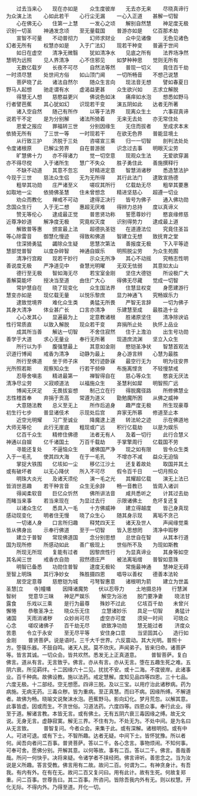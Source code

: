 <!-- { "loadSidebar": true } -->
　　过去当来心　　现在亦如是
　　众生度彼岸　　无去亦无来
　　尽晓真谛行　　为众演上法
　　心如此若干　　心行尘无漏
　　一心入正道　　甚解一切智
　　心在佛无心　　住第一上慧
　　一发心之顷　　解别自然慧
　　神足度无极　　识别一切圣
　　神通发念顷　　至无量载国
　　普游亦如是　　亿百那术劫
　　宣智不可量　　不动普彻力
　　幻师求财业　　众中见诸像
　　无色见诸色　　幻者无所有
　　权慧亦如是　　入于广法幻
　　现若干种变　　普遍于世间
　　如日在虚空　　清净无微翳
　　犹如清净水　　见底之所有
　　法界场净然　　慧明为远照
　　见人界清净　　心不住邪见
　　如梦种种思　　觉则无所有
　　无数亿载岁　　长夜不可尽
　　自然法等然　　普现一切义
　　竟住百千劫　　一时须尽慧
　　处世间方俗　　如山顶门阃
　　一切所畅音　　不想己说慧
　　菩萨晓了此　　诸法自然尔
　　随众生言向　　现法音无想
　　譬如春夏日　　野马人起想
　　驰走谓有水　　虚渴益更甚
　　众生欲兴如　　志求立解脱
　　得慧无人想　　慈愍益更兴
　　佛说色如沫　　痛痒如水泡
　　想悉如野马　　行者譬芭蕉
　　其心犹如幻　　识现若干变
　　演五阴如此　　达者无所著
　　诸入空自然　　随己有所作
　　以等于法界　　现离众生土
　　六事寂真谛　　说若干不定
　　是为分别解　　诸法所猗着
　　无来无去处　　亦无常住处
　　恩爱之报应　　罪福转三世
　　分别因缘生　　无住而拔者
　　至成求本末　　依猗无所有
　　了三世一等　　一时现若干
　　在欲无色界　　普能显境土
　　从行致三护　　济脱于三处
　　咨嗟宣三乘　　归一一切智
　　剖判法处处　　令度诸根原
　　已解尘劳界　　自在普游居
　　识念过去事　　明眼灭尘劳
　　旷慧佛十力　　亦不得诸力
　　觉一切空意　　现观众生法
　　无爱欲穿漏　　亦不得尽傥
　　入于诸所生　　慧广不失众
　　胜子勇住此　　善施撰释行
　　不缺不动道　　其意不忽忘
　　好精进定意　　智慧消诸秽
　　悉造慧法护　　今现于三世
　　慈法众生侣　　无为无所得
　　其行此法门　　逮致宣扬德
　　粗举其功勋　　庄严诸至义
　　嗟叹其所行　　亿载劫无尽
　　粗举其要惠　　如取地一尘
　　依猗佛圣慧　　住未曾想念
　　精进坚慈心　　超遵一切业
　　劝众而教化　　禅戒不可动
　　逮得正决行　　皆号为佛子
　　通入佛功勋　　念国众生行
　　入于无二想　　惠超无厌难
　　得辨力总持　　度以真谛义
　　赞无等伦心　　逮成最正觉
　　普思贤功称　　誓愿尊妙行
　　愍哀缘修慈　　近尊净妙道
　　解净度无极　　究竟权灭度
　　识别得势力　　逮成最上道
　　解致普等惠　　颁宣最上法
　　超德执圣铠　　在道遵法位
　　究竟住圣旨　　等心除雷音
　　御慧化慢迹　　得致和佛道
　　智建立无想　　致抚育之堂
　　住深猗勇猛　　蠲除众生疑
　　思慧次第法　　善报度无极
　　下入平等迹　　慧部觉普智
　　以度杂碎智　　神通自娱乐
　　明照脱尘劳　　为众生苑囿
　　清净行宫殿　　现若干妙行
　　示众无所净　　其心不动摇
　　究畅志性明　　善说度无极
　　严净道见中　　奋慧光明曜
　　无双无怯弱　　其意如太山
　　德行至无极　　智如海无尽
　　若宝室金刚　　坚住大德铠
　　所设极广大　　善解莫能坏
　　授决当至道　　由住广大心
　　得佛无尽藏　　觉成一切智
　　常护慧自在　　晓了现变化
　　众生国法界　　住慧显权变
　　身愿建游行　　慧变亦如是
　　现亿载无量　　以悦乐黎庶
　　显力神通飞　　究畅娱乐力
　　逮致觉境界　　难化众生类
　　勇猛无所畏　　严智无言辞
　　一切为佛子　　其身大清净
　　体业甚广长　　口言亦清净
　　乐建慧至成　　最胜造十业
　　心心发其心　　显遍最为上
　　定意教诸根　　胜诸原坚住
　　清净除谀谄　　性行常质直
　　以致入解脱　　现众若干变
　　弃捐所止处　　执怀上品业
　　成其所当善　　解达一切智
　　不舍住寂然　　住于上澹泊
　　出生号功勋　　善学于大道
　　求心无量业　　奉行无所著
　　现道庶流渊　　坚立入众生
　　所行以为手　　腹强慧最上
　　其意如金刚　　愍铠圣净状
　　智慧首观法　　识道行博闻
　　戒香为清净　　动静为最上
　　身心游言辨　　心慧为最胜
　　所行至佛道　　坐于师子床
　　梵行迹卧寐　　最空行无为
　　明为往安界　　光所照若斯
　　观察知众生　　行若干频伸
　　布施离悭贪　　不轻慢禁戒
　　忍辱舍嗔恚　　精进最第一
　　禅智得自在　　慈心等众生
　　愍哀无厌法　　清净尽尘劳
　　义寂顺道法　　以福施众生
　　圣慧利如犀　　明智照广远
　　博闻无厌足　　无畏拔妄想
　　制己立在行　　得脱魔径路
　　所修佛慧业　　志性稽首奉
　　弃捐于贡高　　常遵为道义
　　勖勉魔所困　　从佛之威神
　　大意随法教　　总义至无上
　　所作后追身　　趣严度无极
　　所生现豪尊　　初生行七步
　　普显诸伎术　　示现处后宫
　　弃家无所慕　　修道至止本
　　近空光明耀　　习广至诚业
　　降魔逮上道　　转法轮之迹
　　示在佛道地　　大师无等伦
　　此行无崖底　　粗现或广远
　　积行亿载劫　　以是为娱乐
　　亿百千众生　　精修住佛德
　　法者无有人　　及着一切行
　　此行合慧义　　神通以自娱
　　亿千诸国土　　万百千载劫
　　手掌擎周行　　亿载国不劳
　　寻能还复处　　不逼恼众生
　　诸佛国严净　　现之如有限
　　皆令众生类　　入于一毛孔
　　使其四大海　　在于一毛孔
　　不增亦不减　　益众无迫恼
　　掌捉大铁围　　亿垓如一尘
　　移亿江沙土　　还复着故处
　　取国并其土　　或有破坏者
　　以无心降伏　　所入不可尽
　　假令百千日　　一切月照众
　　明珠大炎光　　及诸天须伦
　　演一毛之光　　其耀超亿载
　　演无上法已　　皆消世恶趣
　　若干种言音　　众生无余辞
　　畅一音教已　　皆周入诸训
　　得闻柔软音　　巨亿众忻然
　　佛所讲法音　　咸共悉听之
　　计其过去劫　　而睹当来事
　　若当来现在　　为显过去行
　　示限诸佛土　　危坏复还复
　　以诸众生亿　　悉具入一毛
　　十方佛威神　　建立得越度
　　皆己身真现　　感动现变化
　　明者住无慢　　晓了众生心
　　随其身示现　　离垢不贪己
　　一切诸人身　　口言所归趣
　　释梵四天王　　诸天及世人
　　声闻缘觉乘　　皆从佛身出
　　示奉行佛道　　至于一切智
　　皆入思想罔　　清净中瑕秽
　　建立于普智　　常现佛道国
　　念分别思想　　总世自在智
　　从其本行道　　国为现所修
　　所感动如此　　善广极现上
　　世俗所不及　　为现如斯教
　　所现无所现　　复能有过者
　　因黎庶性行　　为显真谛业
　　其身等如空　　其名闻三世
　　戒香衣自勋　　寂然德庄严
　　被法离垢缯　　普智如意珠
　　明智已备悉　　功勋住普智
　　逮度无极轮　　常施最神通
　　慧神足无碍　　至智上明珠
　　其行净妙女　　殊胜摄四恩
　　唱导以善权　　德善本法轮
　　居空定意尊　　慈愍铠为城
　　弓弩智惠意　　诸根明为箭
　　建立为世盖　　圣慧[立　　寺]幢幡
　　因降诸魔势　　伏以忍辱力
　　土地摄总持　　行慧渊智树
　　觉意华三昧　　神足严娱乐
　　解空为浴池　　脱门要净妻
　　晓法甘露食　　乐戏以三乘
　　是行为最尊　　殊妙不过此
　　亿垓百千劫　　未曾兴懈惓
　　恭敬圣净土　　晓众乐无住
　　立慧诸妙乐　　具足一切智
　　勇猛计诸国　　天雨消诸秽
　　众妙尚可尽　　虚空亦可度
　　须臾一时间　　可晓众心念
　　嗟叹诸佛子　　百千劫无尽
　　欲致净功勋　　慧无能过者
　　济度众苦患　　令立于永安
　　至无尽平等　　安住身口意
　　当坚固其心　　造行如金刚
　　普贤菩萨。说是语时。三千大千世界。六反震动。其大光明。普照十方。箜篌乐器。不鼓自鸣。诸天人民。莫不欣庆。声闻弟子。皆来归命。诸菩萨等。皆言其诚。一切众会。皆共欢然。悉发无上正真道意。
　　普智菩萨。复白佛言。道从有言。无言致乎。佛言。亦从有言。亦从无言。堕在五趣生死之难。五阴六衰。所见羁绊。十二因缘六十二见。扰扰不安。或十二海。不度彼岸。此诸事业。百千种病。故佛设教。施以法药。戒定慧解。度知见品四等四恩。三十七品。六度无极。十二部经。空无想愿。四谛三脱。及以三宝。以用疗治此诸秽病。药为病施。无病无药。三毒众秽。皆为重病。至正真慧。而曰不病。因缘所缚。不解道者。故佛为畅。晓喻文说聚沫水泡。芭蕉野马。影向幻化。梦月荒忽。以解其意。此事皆虚。因或而生。不贪世俗。习道法药。六度四等。四恩众事。奉行此业。得至于道。解诸言教。本皆无言。或有佛土。无有五阴六衰三毒因缘之缚。故无文说。无身无言。虚静寂寞。解无三界。不住有为。不处无为。不处中间。是为名曰从无言致。
　　普智复问。今者众会。来集于此。或有深解。诸根明彻。或有中人。可进可退。或有下士。不智所趣。达者无疑。中间下士。皆怀犹豫。所以者何。闻吾向者问二百事。普贤菩萨。答以二千。各心念言。事物烦闹。不知何事。可奉可舍。愿佛分别。开解其意。以何等故。事有二百。答以二千。佛言。善哉善哉。所问一何快乎。决将来疑。令诸学者不挟经罔。佛言谛听。善思念之。当为汝说是义所趣。答言受教。佛言用有二故。故问二百。何谓为二。有神贪身计。有吾我。有内有外。在有在无。故问二百又复问曰。用有此计。故有生死。何故复郑重。问二百事。世尊告曰。其二百事。所咨问。皆除吾我内外有无。则以权慧。开化无际。不得内外。乃得至道。开化一切。
